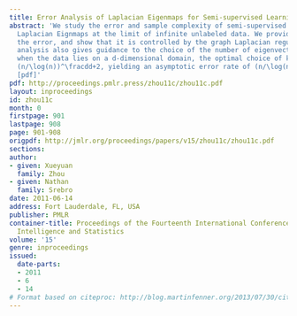 ```yaml
---
title: Error Analysis of Laplacian Eigenmaps for Semi-supervised Learning
abstract: 'We study the error and sample complexity of semi-supervised learning by
  Laplacian Eignmaps at the limit of infinite unlabeled data. We provide a bound on
  the error, and show that it is controlled by the graph Laplacian regularizer. Our
  analysis also gives guidance to the choice of the number of eigenvectors k to use:
  when the data lies on a d-dimensional domain, the optimal choice of k is of order
  (n/\log(n))^\fracdd+2, yielding an asymptotic error rate of (n/\log(n))^-\frac22+d.
  [pdf]'
pdf: http://proceedings.pmlr.press/zhou11c/zhou11c.pdf
layout: inproceedings
id: zhou11c
month: 0
firstpage: 901
lastpage: 908
page: 901-908
origpdf: http://jmlr.org/proceedings/papers/v15/zhou11c/zhou11c.pdf
sections: 
author:
- given: Xueyuan
  family: Zhou
- given: Nathan
  family: Srebro
date: 2011-06-14
address: Fort Lauderdale, FL, USA
publisher: PMLR
container-title: Proceedings of the Fourteenth International Conference on Artificial
  Intelligence and Statistics
volume: '15'
genre: inproceedings
issued:
  date-parts:
  - 2011
  - 6
  - 14
# Format based on citeproc: http://blog.martinfenner.org/2013/07/30/citeproc-yaml-for-bibliographies/
---
```


